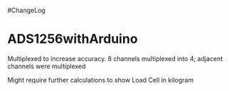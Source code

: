 #ChangeLog


# ADS1256withArduino

Multiplexed to increase accuracy. 8 channels multiplexed into 4; adjacent channels were multiplexed


Might require further calculations to show Load Cell in kilogram
